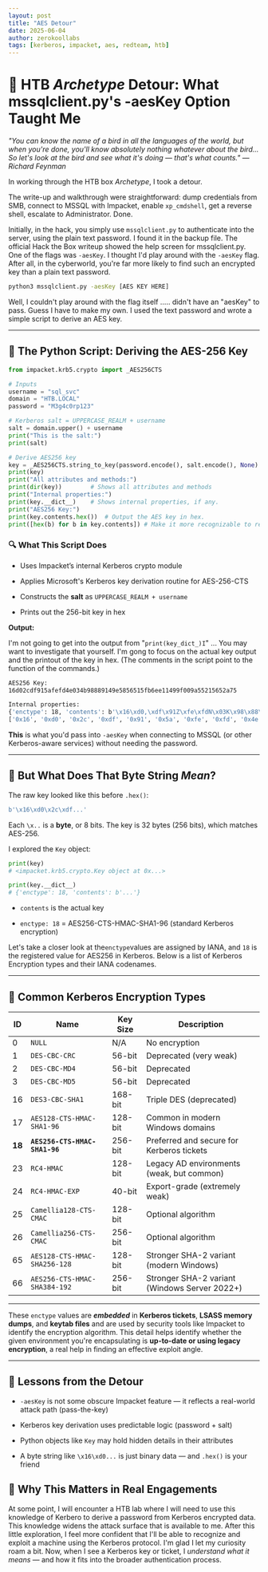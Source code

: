 ```yaml
---
layout: post
title: "AES Detour"
date: 2025-06-04
author: zerokoollabs
tags: [kerberos, impacket, aes, redteam, htb]
---
```


# 🔐 HTB *Archetype* Detour: What mssqlclient.py's -aesKey Option Taught Me

*"You can know the name of a bird in all the languages of the world, but when you're done, you'll know absolutely nothing whatever about the bird... So let's look at the bird and see what it's doing — that's what counts." — Richard Feynman*

In working through the HTB box _Archetype_, I took a detour.

The write-up and walkthrough were straightforward: dump credentials from SMB, connect to MSSQL with Impacket, enable `xp_cmdshell`, get a reverse shell, escalate to Administrator. Done.

Initially, in the hack, you simply use `mssqlclient.py` to authenticate into the server, using the plain text password. I found it in the backup file.  The official Hack the Box writeup showed the help screen for mssqlclient.py.  One of the flags was `-aesKey`.  I thought I'd play around with the `-aesKey` flag.  After all, in the cyberworld, you're far more likely to find such an encrypted key than a plain text password.  

```bash
python3 mssqlclient.py -aesKey [AES KEY HERE]
```

Well, I couldn't play around with the flag itself ..... didn't have an "aesKey" to pass.  Guess I have to make my own.  I used the text password and wrote a simple script to derive an AES key.

---

## 🧪 The Python Script: Deriving the AES-256 Key

```python
from impacket.krb5.crypto import _AES256CTS

# Inputs
username = "sql_svc"
domain = "HTB.LOCAL"
password = "M3g4c0rp123"

# Kerberos salt = UPPERCASE_REALM + username
salt = domain.upper() + username
print("This is the salt:")
print(salt)

# Derive AES256 key
key = _AES256CTS.string_to_key(password.encode(), salt.encode(), None)
print(key)
print("All attributes and methods:")
print(dir(key))        # Shows all attributes and methods
print("Internal properties:")
print(key.__dict__)    # Shows internal properties, if any.
print("AES256 Key:")  
print(key.contents.hex())  # Output the AES key in hex.
print([hex(b) for b in key.contents]) # Make it more recognizable to read.
```

### 🔍 What This Script Does

- Uses Impacket’s internal Kerberos crypto module
    
- Applies Microsoft's Kerberos key derivation routine for AES-256-CTS
    
- Constructs the **salt** as `UPPERCASE_REALM + username`
    
- Prints out the 256-bit key in hex
    

**Output:**

I'm not going to get into the output from "`print(key_dict_)I`" ... You may want to investigate that yourself.  I'm gong to focus on the actual key output and the printout of the key in hex.  (The comments in the script point to the function of the commands.)

```bash
AES256 Key:
16d02cdf915afefd4e034b98889149e5856515fb6ee11499f009a55215652a75

Internal properties:
{'enctype': 18, 'contents': b'\x16\xd0,\xdf\x91Z\xfe\xfdN\x03K\x98\x88\x91I\xe5\x85e\x15\xfbn\xe1\x14\x99\xf0\t\xa5R\x15e*u'}
['0x16', '0xd0', '0x2c', '0xdf', '0x91', '0x5a', '0xfe', '0xfd', '0x4e', '0x3', '0x4b', '0x98', '0x88', '0x91', '0x49', '0xe5', '0x85', '0x65', '0x15', '0xfb', '0x6e', '0xe1', '0x14', '0x99', '0xf0', '0x9', '0xa5', '0x52', '0x15', '0x65', '0x2a', '0x75']
```

**This** is what you'd pass into `-aesKey` when connecting to MSSQL (or other Kerberos-aware services) without needing the password.

---

## 🧠 But What Does That Byte String _Mean_?

The raw key looked like this before `.hex()`:

```python
b'\x16\xd0\x2c\xdf...'
```

Each `\x..` is a **byte**, or 8 bits. The key is 32 bytes (256 bits), which matches AES-256.

I explored the `Key` object:

```python
print(key)
# <impacket.krb5.crypto.Key object at 0x...>

print(key.__dict__)
# {'enctype': 18, 'contents': b'...'}
```

- `contents` is the actual key
    
- `enctype: 18` = AES256-CTS-HMAC-SHA1-96 (standard Kerberos encryption)
    

Let's take a closer look at the`enctype`values are assigned by IANA, and `18` is the registered value for AES256 in Kerberos.  Below is a list of Kerberos Encryption types and their IANA codenames.

---

## 🔢 Common Kerberos Encryption Types

| ID  | Name                                 | Key Size | Description |
|-----|--------------------------------------|----------|-------------|
| 0   | `NULL`                               | N/A      | No encryption |
| 1   | `DES-CBC-CRC`                        | 56-bit   | Deprecated (very weak) |
| 2   | `DES-CBC-MD4`                        | 56-bit   | Deprecated |
| 3   | `DES-CBC-MD5`                        | 56-bit   | Deprecated |
| 16  | `DES3-CBC-SHA1`                      | 168-bit  | Triple DES (deprecated) |
| 17  | `AES128-CTS-HMAC-SHA1-96`            | 128-bit  | Common in modern Windows domains |
| **18**  | **`AES256-CTS-HMAC-SHA1-96`**    | 256-bit  | Preferred and secure for Kerberos tickets |
| 23  | `RC4-HMAC`                           | 128-bit  | Legacy AD environments (weak, but common) |
| 24  | `RC4-HMAC-EXP`                       | 40-bit   | Export-grade (extremely weak) |
| 25  | `Camellia128-CTS-CMAC`               | 128-bit  | Optional algorithm |
| 26  | `Camellia256-CTS-CMAC`               | 256-bit  | Optional algorithm |
| 65  | `AES128-CTS-HMAC-SHA256-128`         | 128-bit  | Stronger SHA-2 variant (modern Windows) |
| 66  | `AES256-CTS-HMAC-SHA384-192`         | 256-bit  | Stronger SHA-2 variant (Windows Server 2022+) |

---

These `enctype` values are ***embedded*** in **Kerberos tickets**, **LSASS memory dumps**, and **keytab files** and are used by security tools like Impacket to identify the encryption algorithm.  This detail helps identify whether the given environment you're encapsulating is **up-to-date or using legacy encryption**, a real help in finding an effective exploit angle.

---

## 🧠 Lessons from the Detour

- `-aesKey` is not some obscure Impacket feature — it reflects a real-world attack path (pass-the-key)
    
- Kerberos key derivation uses predictable logic (password + salt)
    
- Python objects like `Key` may hold hidden details in their attributes
    
- A byte string like `\x16\xd0...` is just binary data — and `.hex()` is your friend

## 🔐 Why This Matters in Real Engagements
At some point, I will encounter a HTB lab where I will need to use this knowledge of Kerbero to derive a password from Kerberos encrypted data.  This knowledge widens the attack surface that is available to me.  After this little exploration, I feel more confident that I'll be able to recognize and exploit a machine using the Kerberos protocol.  I'm glad I let my curiosity roam a bit. Now, when I see a Kerberos key or ticket, I _understand what it means_ — and how it fits into the broader authentication process.
